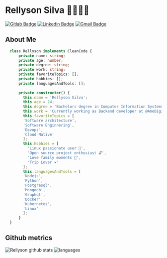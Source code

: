 # Rellyson Silva 🧑🏽‍💻📘

[![Gitlab Badge](https://img.shields.io/static/v1?message=rellyson&logo=gitlab&labelColor=FF5214&color=FF5214&logoColor=white&label=%20)](https://gitlab.com/rellyson)
[![Linkedin Badge](https://img.shields.io/static/v1?message=rellysonsilva&logo=linkedin&labelColor=1182c3&color=1182c3&logoColor=white&label=%20)](https://www.linkedin.com/in/rellysonsilva/) 
[![Gmail Badge](https://img.shields.io/static/v1?message=rellysonsilva@gmail.com&logo=gmail&labelColor=C14438&color=C14438&logoColor=white&label=%20)](mailto:rellysonsilva@gmail.com)

## About Me

``` Typescript
  class Rellyson implements CleanCode {
      private name: string;
      private age: number;
      private degree: string;
      private work: string;
      private favoriteTopics: [];
      private hobbies: [];
      private languagesAndTools: [];
      
      private constructor() {
        this.name = 'Rellyson Silva';
        this.age = 24;
        this.degree = 'Bachelors degree in Computer Information Systems';
        this.work = 'Currently working as Backend developer at @AmeDigital';
        this.favoriteTopics = [
        'Software architecture',
        'Software Enginnering',
        'Devops',
        'Cloud Native'
        ];
        this.hobbies = [
          'Linux passionate user 🐧',
          'Open source project enthusiast 🔓',
          'Love family moments 🥰',
          'Trip Lover ✈️'
        ];
        this.languagesAndTools = [
        'Nodejs',
        'Python',
        'Postgresql',
        'Mongodb',
        'Graphql',
        'Docker',
        'Kubernetes',
        'Linux'
        ];
      }
  }

```

## Github metrics
![Rellyson github stats](https://github-readme-stats.vercel.app/api?username=rellyson&hide=["issues"]&&theme=react)
![languages](https://github-readme-stats.vercel.app/api/top-langs/?username=rellyson&hide=scss&layout=compact&theme=radical&title_color=2ED3EA)

<!--
**rellyson/rellyson** is a ✨ _special_ ✨ repository because its `README.md` (this file) appears on your GitHub profile.

Here are some ideas to get you started:

- 🔭 I’m currently working on ...
- 🌱 I’m currently learning ...
- 👯 I’m looking to collaborate on ...
- 🤔 I’m looking for help with ...
- 💬 Ask me about ...
- 📫 How to reach me: ...
- 😄 Pronouns: ...
- ⚡ Fun fact: ...
-->
